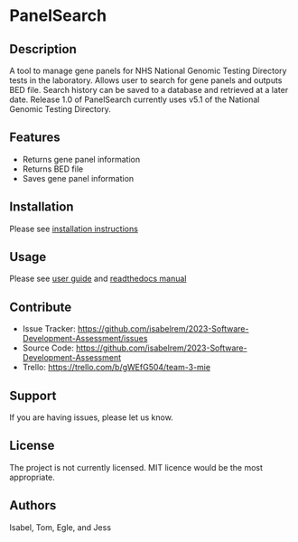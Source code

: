 PanelSearch
===========

Description
-----------

A tool to manage gene panels for NHS National Genomic Testing Directory tests in the laboratory.
Allows user to search for gene panels and outputs BED file.
Search history can be saved to a database and retrieved at a later date.
Release 1.0 of PanelSearch currently uses v5.1 of the National Genomic Testing Directory.

Features
--------

- Returns gene panel information
- Returns BED file
- Saves gene panel information

Installation
------------

Please see [installation instructions](https://github.com/isabelrem/2023-Software-Development-Assessment/installation.md)

Usage
-----

Please see [user guide](https://github.com/isabelrem/2023-Software-Development-Assessment/UserGuide.md) 
and [readthedocs manual](https://manchester.readthedocs.io/en/latest/)

Contribute
----------

- Issue Tracker: https://github.com/isabelrem/2023-Software-Development-Assessment/issues
- Source Code: https://github.com/isabelrem/2023-Software-Development-Assessment
- Trello: https://trello.com/b/gWEfG504/team-3-mie

Support
-------

If you are having issues, please let us know.

License
-------

The project is not currently licensed. MIT licence would be the most appropriate.

Authors
-------
Isabel, Tom, Egle, and Jess